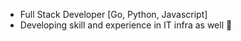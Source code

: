 - Full Stack Developer [Go, Python, Javascript]
- Developing skill and experience in IT infra as well 👀
<!---
ainurx/ainurx is a ✨ special ✨ repository because its `README.md` (this file) appears on your GitHub profile.
You can click the Preview link to take a look at your changes.
--->
